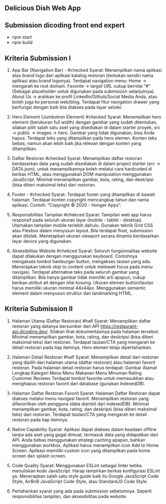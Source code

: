 ## Delicious Dish Web App

## Submission dicoding front end expert

- npm start
- npm build

## Kriteria Submission I

1. App Bar (Navigation Bar) - #checked
   Syarat:
   Menampilkan nama aplikasi atau brand logo dari aplikasi katalog restoran (tentukan sendiri nama aplikasi atau brand logonya).
   Terdapat navigation menu:
   Home -> mengarah ke root domain.
   Favorite -> target URL cukup bernilai “#” (Sebagai placeholder untuk digunakan pada submission selanjutnya).
   About Us -> arahkan ke profil LinkedIn/Github/Social Media Anda, atau boleh juga ke personal web/blog.
   Terdapat fitur navigation drawer yang berfungsi dengan baik bila diakses pada layar seluler.

2. Hero Element (Jumbotron Element) #checked
   Syarat:
   Menampilkan hero element (berukuran full width) dengan gambar yang sudah ditentukan, silakan pilih salah satu aset yang disediakan di dalam starter proyek, src -> public -> images -> hero. Gambar yang tidak digunakan, bisa Anda hapus.
   Terdapat teks yang ditampilkan pada hero elemen. Konten teks bebas, namun akan lebih baik jika relevan dengan konten yang ditampilkan.

3. Daftar Restoran #checked
   Syarat:
   Menampilkan daftar restoran berdasarkan data yang sudah disediakan di dalam project starter (src -> DATA.json), untuk menampilkannya boleh melalui cara hardcoded di berkas HTML, atau menggunakan DOM manipulation menggunakan JavaScript.
   Minimal menampilkan gambar, kota, rating, dan deskripsi (bisa diberi maksimal teks) dari restoran.

4. Footer - #checked
   Syarat:
   Terdapat footer yang ditampilkan di bawah halaman.
   Terdapat konten copyright mencangkup tahun dan nama aplikasi. Contoh: “Copyright © 2020 - Hunger Apps”.

5. Responsibilitas Tampilan #chekced
   Syarat:
   Tampilan web app harus responsif pada seluruh ukuran layar (mobile - tablet - desktop). Utamakan tampilan mobile terlebih dahulu.
   Gunakan teknik Grid CSS atau Flexbox dalam menyusun layout. Bila terdapat float, submission akan ditolak.
   Menetapkan ukuran viewport secara dinamis berdasarkan layar device yang digunakan.

6. Aksesibilitas Website #chekced
   Syarat:
   Seluruh fungsionalitas website dapat dilakukan dengan menggunakan keyboard. Contohnya mengakses tombol hamburger button, mengakses tautan yang ada.
   Menerapkan teknik skip to content untuk melewati focus pada menu navigasi.
   Terdapat alternative teks pada seluruh gambar yang ditampilkan. Bila hanya gambar tidak memiliki arti apapun, cukup berikan atribut alt dengan nilai kosong.
   Ukuran elemen button/tautan harus memiliki ukuran minimal 44x44px.
   Menggunakan semantic element dalam menyusun struktur dan landmarking HTML.

## Kriteria Submission II

1. Halaman Utama (Daftar Restoran) #half
   Syarat:
   Menampilkan daftar restoran yang datanya bersumber dari API https://restaurant-api.dicoding.dev/. Silakan lihat dokumentasinya pada halaman tersebut.
   Minimal menampilkan gambar, kota, rating, dan deskripsi (bisa diberi maksimal teks) dari restoran.
   Terdapat tautan/CTA yang mengarah ke detail restoran pada tiap itemnya.
   Hero elemen tetap dipertahankan.

2. Halaman Detail Restoran #half
   Syarat:
   Menampilkan detail dari restoran yang dipilih dari halaman utama (daftar restoran) atau halaman favorit restoran.
   Pada halaman detail restoran harus terdapat:
   Gambar
   Alamat Lengkap
   Kategori Menu
   Menu Makanan
   Menu Minuman
   Rating
   Customer Reviews
   Terdapat tombol favorite untuk memasukkan atau menghapus restoran favorit dari database (gunakan IndexedDB).
3. Halaman Daftar Restoran Favorit
   Syarat:
   Halaman Daftar Restoran dapat diakses melalui menu navigasi favorit.
   Menampilkan restoran yang difavoritkan oleh pengguna (data diambil dari indexedDB).
   Minimal menampilkan gambar, kota, rating, dan deskripsi (bisa diberi maksimal teks) dari restoran.
   Terdapat tautan/CTA yang mengarah ke detail restoran pada tiap itemnya.
4. Native Capability
   Syarat:
   Aplikasi dapat diakses dalam keadaan offline tanpa ada aset yang gagal dimuat, termasuk data yang didapatkan dari API. Anda bebas menggunakan strategi caching apapun, bahkan menggunakan workbox.
   Aplikasi harus menampilkan icon Add to Home Screen.
   Aplikasi memiliki custom icon yang ditampilkan pada home screen dan splash screen.
5. Code Quality
   Syarat:
   Menggunakan ESLint sebagai linter ketika menuliskan kode JavaScript. Harap lampirkan berkas konfigurasi ESLint ya.
   Menerapkan salah satu style guide baik itu Google JavaScript Code Style, AirBnB JavaScript Code Style, atau StandardJS Code Style.
6. Pertahankan syarat yang ada pada submission sebelumnya.
   Seperti responsibilitas tampilan, dan aksesibilitas pada website.
